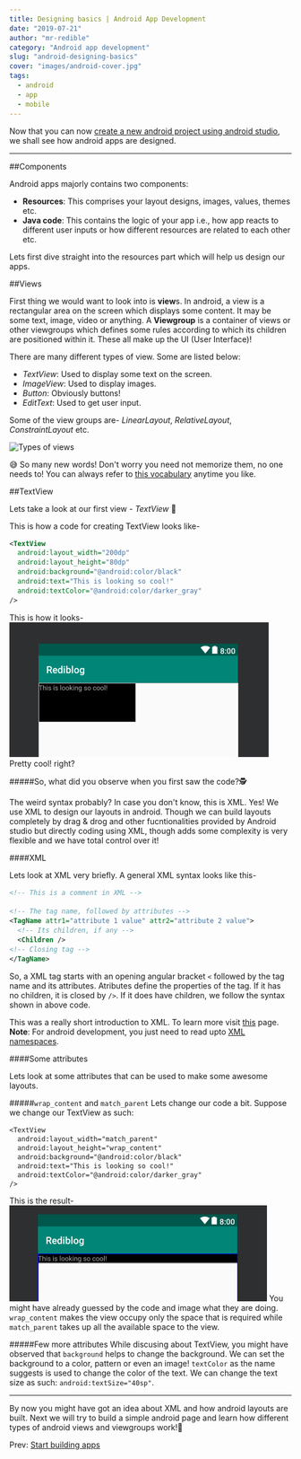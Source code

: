 ```yaml
---
title: Designing basics | Android App Development
date: "2019-07-21"
author: "mr-redible"
category: "Android app development"
slug: "android-designing-basics"
cover: "images/android-cover.jpg"
tags:
  - android
  - app
  - mobile
---
```


Now that you can now [create a new android project using android studio](http://localhost:8000/android-start-building-apps), we shall see how android apps are designed.

---

##Components

Android apps majorly contains two components:

- **Resources**: This comprises your layout designs, images, values, themes etc.
- **Java code**: This contains the logic of your app i.e., how app reacts to different user inputs or how different resources are related to each other etc.

Lets first dive straight into the resources part which will help us design our apps.

##Views

First thing we would want to look into is **view**s. In android, a view is a rectangular area on the screen which displays some content. It may be some text, image, video or anything. A **Viewgroup** is a container of views or other viewgroups which defines some rules according to which its children are positioned within it. These all make up the UI (User Interface)!

There are many different types of view. Some are listed below:

- _TextView_: Used to display some text on the screen.
- _ImageView_: Used to display images.
- _Button_: Obviously buttons!
- _EditText_: Used to get user input.

Some of the view groups are- _LinearLayout_, _RelativeLayout_, _ConstraintLayout_ etc.

![Types of views](https://a8q8p3f5.stackpathcdn.com/wp-content/uploads/2015/04/views-in-android1.png)

😅 So many new words! Don't worry you need not memorize them, no one needs to! You can always refer to [this vocabulary](https://developers.google.com/android/for-all/vocab-words/) anytime you like.

##TextView

Lets take a look at our first view - _TextView_ 🤩

This is how a code for creating TextView looks like-

```XML
<TextView
  android:layout_width="200dp"
  android:layout_height="80dp"
  android:background="@android:color/black"
  android:text="This is looking so cool!"
  android:textColor="@android:color/darker_gray"
/>
```

This is how it looks-
![TextView example](./textview.png)
Pretty cool! right?

#####So, what did you observe when you first saw the code?🕵

The weird syntax probably? In case you don't know, this is XML. Yes! We use XML to design our layouts in android. Though we can build layouts completely by drag & drog and other fucntionalities provided by Android studio but directly coding using XML, though adds some complexity is very flexible and we have total control over it!

####XML

Lets look at XML very briefly. A general XML syntax looks like this-

```XML
<!-- This is a comment in XML -->

<!-- The tag name, followed by attributes -->
<TagName attr1="attribute 1 value" attr2="attribute 2 value">
  <!-- Its children, if any -->
  <Children />
<!-- Closing tag -->
</TagName>
```

So, a XML tag starts with an opening angular bracket `<` followed by the tag name and its attributes. Atributes define the properties of the tag. If it has no children, it is closed by `/>`. If it does have children, we follow the syntax shown in above code.

This was a really short introduction to XML. To learn more visit [this](https://www.w3schools.com/xml/) page. **Note**: For android development, you just need to read upto [XML namespaces](https://www.w3schools.com/xml/xml_namespaces.asp).

####Some attributes

Lets look at some attributes that can be used to make some awesome layouts.

#####`wrap_content` and `match_parent`
Lets change our code a bit. Suppose we change our TextView as such:

```XML{2-3}
<TextView
  android:layout_width="match_parent"
  android:layout_height="wrap_content"
  android:background="@android:color/black"
  android:text="This is looking so cool!"
  android:textColor="@android:color/darker_gray"
/>
```

This is the result-
![Textview with wrap_content and match_parent](./tv-wrap-match.png)
You might have already guessed by the code and image what they are doing. `wrap_content` makes the view occupy only the space that is required while `match_parent` takes up all the available space to the view.

#####Few more attributes
While discusing about TextView, you might have observed that `background` helps to change the background. We can set the background to a color, pattern or even an image! `textColor` as the name suggests is used to change the color of the text. We can change the text size as such: `android:textSize="40sp"`.

---

By now you might have got an idea about XML and how android layouts are built. Next we will try to build a simple android page and learn how different types of android views and viewgroups work!🎉

<div style="width: 100%; display: flex; justify-content: space-between;">
  <span>Prev: <a href="/android-start-building-apps">Start building apps</a></span>
</div>

